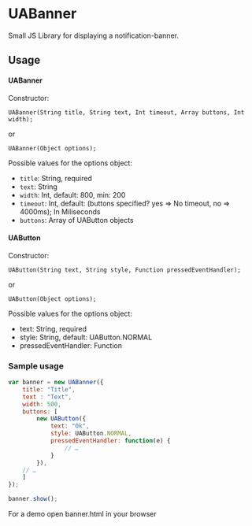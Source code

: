 # UABanner
Small JS Library for displaying a notification-banner.

## Usage
#### UABanner
Constructor:

`UABanner(String title, String text, Int timeout, Array buttons, Int width);`

or 

`UABanner(Object options);`

Possible values for the options object:
* `title`: String, required
* `text`: String
* `width`: Int, default: 800, min: 200
* `timeout`: Int, default: (buttons specified? yes => No timeout, no => 4000ms); In Miliseconds
* `buttons`: Array of UAButton objects


#### UAButton
Constructor:

`UAButton(String text, String style, Function pressedEventHandler);`

or 

`UAButton(Object options);`

Possible values for the options object:
* text: String, required
* style: String, default: UAButton.NORMAL
* pressedEventHandler: Function

### Sample usage
```javascript
var banner = new UABanner({
	title: "Title",
	text : "Text",
	width: 500,
	buttons: [
		new UAButton({
			text: "Ok",
			style: UAButton.NORMAL,
			pressedEventHandler: function(e) {
				// …
			}
		}),
    // …
	]
});

banner.show();
```

For a demo open banner.html in your browser
